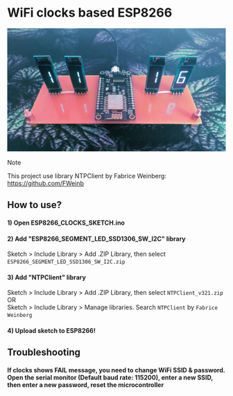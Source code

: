 # WiFi clocks based ESP8266

![Image alt](https://github.com/S-Sushka/ESP8266_CLOCKS/blob/main/CLOCKS.jpg)
> [!NOTE]
> This project use library NTPClient by Fabrice Weinberg: https://github.com/FWeinb

## How to use?
#### 1) Open ESP8266_CLOCKS_SKETCH.ino
#### 2) Add "ESP8266_SEGMENT_LED_SSD1306_SW_I2C" library
Sketch > Include Library > Add .ZIP Library, then select `ESP8266_SEGMENT_LED_SSD1306_SW_I2C.zip`
#### 3) Add "NTPClient" library
Sketch > Include Library > Add .ZIP Library, then select `NTPClient_v321.zip`  
OR  
Sketch > Include Library > Manage libraries. Search `NTPClient` by `Fabrice Weinberg`
#### 4) Upload sketch to ESP8266!

## Troubleshooting
#### If clocks shows FAIL message, you need to change WiFi SSID & password. Open the serial monitor (Default baud rate: 115200), enter a new SSID, then enter a new password, reset the microcontroller
